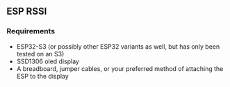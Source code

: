 ## ESP RSSI
### Requirements
- ESP32-S3 (or possibly other ESP32 variants as well, but has only been tested on an S3)
- SSD1306 oled display
- A breadboard, jumper cables, or your preferred method of attaching the ESP to the display
